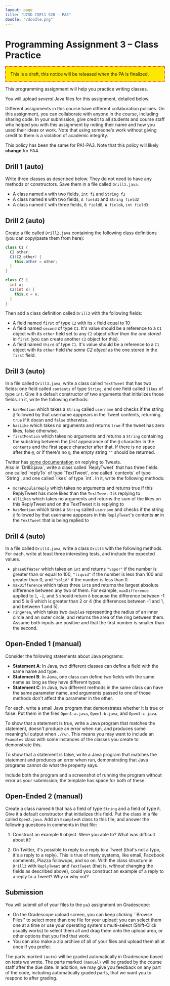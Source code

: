 ```yaml
---
layout: page
title: "UCSD CSE11 S20 – PA3"
doodle: "/doodle.png"
---
```


# Programming Assignment 3 – Class Practice

<p style="border: 2px dotted red; padding: 1em; background-color: #fce803">
This is a draft, this notice will be released when the PA is finalized.
</p>

This programming assignment will help you practice writing classes.

You will upload _several_ Java files for this assignment, detailed below.

Different assignments in this course have different collaboration policies. On
this assignment, you can collaborate with anyone in the course, including
sharing code. In your submission, give credit to all students and course staff
who helped you with this assignment by noting their name and how you used their
ideas or work. Note that using someone's work without giving credit to them is
a violation of academic integrity.

This policy has been the same for PA1-PA3. Note that this policy will likely
**change** for PA4.

## Drill 1 (auto)

Write three classes as described below. They do not need to have any methods or
constructors. Save them in a file called `Drill1.java`.

- A class named `A` with two fields, `int f1` and `String f2`
- A class named `B` with two fields, `A field1` and `String field2`
- A class named `C` with three fields, `B fieldB`, `A fieldA`, `int field3`

## Drill 2 (auto)

Create a file called `Drill2.java` containing the following class definitions
(you can copy/paste them from here):

```java
class C1 {
  C2 other;
  C1(C2 other) {
    this.other = other;
  }
}

class C2 {
  int x;
  C2(int x) {
    this.x = x;
  }
}
```

Then add a class definition called `Drill2` with the following fields:

- A field named `first` of type `C2` with its `x` field equal to 10
- A field named `second` of type `C1`. It's value should be a reference to a
  `C1` object with its `other` field set to any `C2` object _other than the
  one stored in_ `first` (you can create another `C2` object for this).
- A field named `third` of type `C1`. It's value should be a reference to a
  `C1` object with its `other` field _the same C2 object_ as the one stored in
  the `first` field.

## Drill 3 (auto)

In a file called `Drill3.java`, write a class called `TextTweet` that has two
fields: one field called `contents` of type `String`, and one field called
`likes` of type `int`. Give it a default constructor of two arguments that
initializes those fields. In it, write the following methods:

- `hasMention` which takes a `String` called `username` and checks if the
  string `@` followed by that username apppears in the Tweet contents,
  returning `true` if it doesn and `false` otherwise.
- `hasLike` which takes no arguments and returns `true` if the tweet has zero
  likes, false otherwise.
- `firstMention` which takes no arguments and returns a `String` containing the
  substring between the _first_ appearance of the `@` character in the
  `contents` and the first space character after that. If there is no space
  after the `@`, or if there's no `@`, the empty string `""` should be
  returned.

<div class='sidenote'>
Twitter has <a href="https://help.twitter.com/en/using-twitter/mentions-and-replies">some documentation</a> on replying to Tweets.
</div>
Also in `Drill3.java`, write a class called `ReplyTweet` that has three fields:
one called `replyTo` of type `TextTweet`, one called `contents` of type
`String`, and one called `likes` of type `int`. In it, write the following
methods:

- `morePopularReply` which takes no arguments and returns true if this
  ReplyTweet has more likes than the `TextTweet` it is replying to
- `allLikes` which takes no arguments and returns the sum of the likes on this
  ReplyTweet and on the TextTweet it is replying to
- `hasMention` which takes a `String` called `username` and checks if the
  string `@` followed by that username apppears in this `ReplyTweet`'s contents
  **or** in the `TextTweet` that is being replied to

## Drill 4 (auto)

In a file called `Drill4.java`, write a class `Drill4` with the following
methods. For each, write at least three interesting tests, and include the
expected values.

- `phaseOfWater` which takes an `int` and returns `"vapor"` if the number is
  greater than or equal to 100, `"liquid"` if the number is less than 100 and
  greater than 0, and `"solid"` if the number is less than 0.
- `maxDifference` which takes three `int`s and returns the largest absolute
  difference between any two of them. For example, `maxDifference` applied to
  `1`, `-1`, and `5` should return `6` because the difference between -1 and
  5 is 6 which is greater than 2 or 4 (the differences between -1 and 1, and
  between 1 and 5).
- `ringArea`, which takes two `double`s representing the radius of an inner
  circle and an outer circle, and returns the area of the ring between them.
  Assume both inputs are positive and that the first number is smaller than the
  second.

## Open-Ended 1 (manual)

Consider the following statements about Java programs:

- **Statement A**: In Java, two different classes can define a field with the same name and
type.
- **Statement B**: In Java, one class can define two fields with the same name as long as they
have different types.
- **Statement C**: In Java, two different methods in the same class can have the same parameter
name, and arguments passed to one of those methods don't affect the parameter in the other.

For each, write a small Java program that demonstrates whether it is true or
false. Put them in the files `Open1-a.java`, `Open1-b.java`, and
`Open1-c.java`.

To show that a statement is true, write a Java program that matches the
statement, doesn't produce an error when run, and produces some meaningful
output when `./run`. This means you may want to include an `Examples` class
with some instances of the classes you create to demonstrate this.

To show that a statement is false, write a Java program that matches the
statement and produces an error when run, demonstrating that Java programs
cannot do what the property says.

Include both the program and a screenshot of running the program without error
as your submission; the template has space for both of these.

## Open-Ended 2 (manual)

Create a class named `R` that has a field of type `String` and a field of type
`R`. Give it a default constructor that initializes this field. Put the class
in a file called `Open2.java`. Add an `ExamplesR` class to this file, and
answer the following questions in comments in that file:

1. Construct an example `R` object. Were you able to? What was difficult about
it?

2. On Twitter, it's possible to reply to a reply to a Tweet (that's not a typo,
it's a reply to a reply). This is true of many systems, like email, Facebook
comments, Piazza followups, and so on. With the class structure in `Drill3`
with `ReplyTweet` and `TextTweet` (that is, _without_ changing the fields as
described above), could you construct an example of a reply to a reply to a
Tweet? Why or why not?


## Submission

You will submit _all_ of your files to the `pa3` assignment on Gradescope:

- On the Gradescope upload screen, you can keep clicking ``Browse Files'' to
  select more than one file for your upload; you can select them one at a time
  or use your operating system's multi-select (Shift-Click usually works) to
  select them all and drag them onto the upload area, or other options that you
  find that work.
- You can also make a zip archive of all of your files and upload them all at
  once if you prefer.

The parts marked `(auto)` will be graded automatically in Gradescope based on
tests we wrote. The parts marked `(manual)` will be graded by the course staff
after the due date. In addition, we may give you feedback on any part of the
code, including automatically graded parts, that we want you to respond to
after grading.





